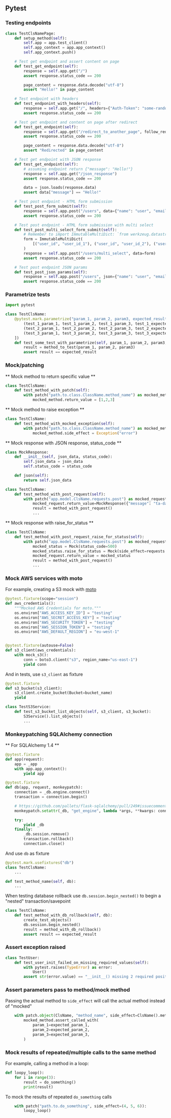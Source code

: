 ## Pytest

### Testing endpoints

```py
class TestClsNamePage:
	def setup_method(self):
		self.app = app.test_client()
		self.app_context = app.app_context()
		self.app_context.push()

	# Test get endpoint and assert content on page
	def test_get_endpoint(self):
		response = self.app.get("/")
		assert response.status_code == 200

		page_content = response.data.decode("utf-8")
		assert "Hello!" in page_content

	# Test endpoint with headers
	def test_endponint_with_headers(self):
		response = self.app.get("/", headers={"Auth-Token": "some-random-auth-token-values"})
		assert response.status_code == 200

	# Test get endpoint and content on page after redirect
	def test_get_endpoint(self):
		response = self.app.get("/redirect_to_another_page", follow_redirects=True)
		assert response.status_code == 200

		page_content = response.data.decode("utf-8")
		assert "Redirected" in page_content

	# Test get endpoint with JSON response
	def test_get_endpoint(self):
		# assuming endpoint return {"message": "Hello!"}
		response = self.app.get("/json_response")
		assert response.status_code == 200

		data = json.loads(response.data)
		assert data["message"] == "Hello!"

	# Test post endpoint - HTML form submission
	def test_post_form_submit(self):
		response = self.app.post("/users", data={"name": "user", "email": "user@test.com"})
		assert response.status_code == 200

	# Test post endpoint - HTML form submission with multi select
	def test_post_multi_select_form_submit(self):
		# Remember to import ImmutableMultiDict: `from werkzeug.datastructures import ImmutableMultiDict`
		form = ImmutableMultiDict(
			[("user_id", "user_id_1"), ("user_id", "user_id_2"), ("user_id", "user_id_2")]
		)
		response = self.app.post("/users/multi_select", data=form)
		assert response.status_code == 200

	# Test post endpoint JSON params
	def test_post_json_params(self):
		response = self.app.post("/users", json={"name": "user", "email": "user@test.com"})
		assert response.status_code == 200
```

### Parametrize tests

```py
import pytest

class TestClsName:
	@pytest.mark.parametrize("param_1, param_2, param3, expected_result", [
		(test_1_param_1, test_1_param_2, test_1_param_3, test_1_expected_result),
		(test_2_param_1, test_2_param_2, test_2_param_3, test_2_expected_result),
		(test_3_param_1, test_3_param_2, test_3_param_3, test_3_expected_result),
	])
	def test_some_test_with_parametrize(self, param_1, param_2, param3, expected_result):
		result = method_to_test(param_1, param_2, param3)
		assert result == expected_result
```

### Mock/patching

** Mock method to return specific value **

```py
class TestClsName:
	def test_method_with_patch(self):
		with patch("path.to.class.ClassName.method_name") as mocked_method:
			mocked_method.return_value = [1,2,3]
```

** Mock method to raise exception **

```py
class TestClsName:
	def test_method_with_mocked_exception(self):
		with patch("path.to.class.ClassName.method_name") as mocked_method:
			mocked_method.side_effect = Exception("error")
```

** Mock response with JSON response, status_code **

```py
class MockResponse:
	def __init__(self, json_data, status_code):
		self.json_data = json_data
		self.status_code = status_code

	def json(self):
		return self.json_data

class TestClsName:
	def test_method_with_post_request(self):
		with patch("app.model.ClsName.requests.post") as mocked_request:
			mocked_request.return_value=MockResponse({"message": "ta-da", "status": "success"}, 200)
			result = method_with_post_request()
			...

```

** Mock response with raise_for_status **

```py
class TestClsName:
	def test_method_with_post_request_raise_for_status(self):
		with patch("app.model.ClsName.requests.post") as mocked_request:
			mocked_status = Mock(status_code=500)
			mocked_status.raise_for_status = Mock(side_effect=requests.exceptions.RequestException("Error"))
			mocked_request.return_value = mocked_status
			result = method_with_post_request()
			...

```

### Mock AWS services with moto

For example, creating a S3 mock with [moto](https://github.com/getmoto/moto)

```py
@pytest.fixture(scope="session")
def aws_credentials():
	"""Mocked AWS Credentials for moto."""
	os.environ["AWS_ACCESS_KEY_ID"] = "testing"
	os.environ["AWS_SECRET_ACCESS_KEY"] = "testing"
	os.environ["AWS_SECURITY_TOKEN"] = "testing"
	os.environ["AWS_SESSION_TOKEN"] = "testing"
	os.environ["AWS_DEFAULT_REGION"] = "eu-west-1"


@pytest.fixture(autouse=False)
def s3_client(aws_credentials):
	with mock_s3():
		conn = boto3.client("s3", region_name="us-east-1")
		yield conn
```

And in tests, use `s3_client` as fixture

```py
@pytest.fixture
def s3_bucket(s3_client):
	s3_client.create_bucket(Bucket=bucket_name)
	yield

class TestS3Service:
	def test_s3_bucket_list_objects(self, s3_client, s3_bucket):
		S3Service().list_objects()
		...

```

### Monkeypatching SQLAlchemy connection

** For SQLAlchemy 1.4 **

```py
@pytest.fixture
def app(request):
	app = _app
	with app.app_context():
		yield app

@pytest.fixture
def db(app, request, monkeypatch):
	connection = _db.engine.connect()
	transaction = connection.begin()

	# https://github.com/pallets/flask-sqlalchemy/pull/249#issuecomment-628303481
	monkeypatch.setattr(_db, "get_engine", lambda *args, **kwargs: connection)

	try:
		yield _db
	finally:
		_db.session.remove()
		transaction.rollback()
		connection.close()
```

And use `db` as fixture

```py
@pytest.mark.usefixtures("db")
class TestClsName:
	...

```

```py
def test_method_name(self, db):
	...
```

When testing database rollback use `db.session.begin_nested()` to begin a "nested" transaction/savepoint

```py
class TestClsName:
	def test_method_with_db_rollback(self, db):
		create_test_objects()
		db.session.begin_nested()
		result = method_with_db_rollback()
		assert result == expected_result
```

### Assert exception raised

```py
class TestUser:
	def test_user_init_failed_on_missing_required_values(self):
		with pytest.raises(TypeError) as error:
			User()
		assert str(error.value) == "__init__() missing 2 required positional argument: 'name', 'email'"
```

### Assert parameters pass to method/mock method

Passing the actual method to `side_effect` will call the actual method instead of "mocked"

```py
	with patch.object(ClsName, "method_name", side_effect=ClsName().method_name) as mocked_method:
		mocked_method.assert_called_with(
			param_1=expected_param_1,
			param_2=expected_param_2,
			param_3=expected_param_3,
		)
```

### Mock results of repeated/multiple calls to the same method

For example, calling a method in a loop:

```py
def loopy_loop():
	for i in range(3):
		result = do_something()
		print(result)

```

To mock the results of repeated `do_something` calls

```py
	with patch("path.to.do_something", side_effect=(4, 5, 6)):
		loopy_loop()
```

